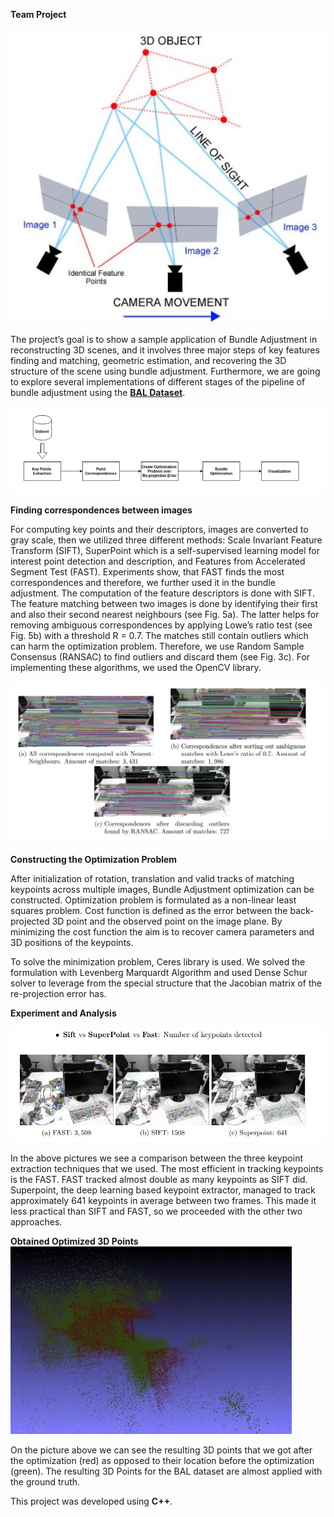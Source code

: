 __Team Project__

![alt text](BA_1.jpg)

The project’s goal is to show a sample application of Bundle Adjustment in reconstructing 3D
scenes, and it involves three major steps of key features finding and matching, geometric estimation, and recovering the 3D structure of the scene using bundle adjustment. Furthermore, we are going to explore several implementations of different stages of the pipeline of bundle
adjustment using the [**BAL Dataset**](https://grail.cs.washington.edu/projects/bal/).

![alt text](Pipeline.jpg)

**Finding correspondences between images**

For computing key points and their descriptors, images are converted to gray scale, then we
utilized three different methods: Scale Invariant Feature Transform (SIFT), SuperPoint which is a self-supervised learning model for interest point detection and description, and
Features from Accelerated Segment Test (FAST). Experiments show, that FAST finds
the most correspondences and therefore, we further used it in the bundle adjustment. The
computation of the feature descriptors is done with SIFT. The feature matching between two
images is done by identifying their first and also their second nearest neighbours (see Fig. 5a).
The latter helps for removing ambiguous correspondences by applying Lowe’s ratio test (see Fig.
5b) with a threshold R = 0.7. The matches still contain outliers which can harm the optimization
problem. Therefore, we use Random Sample Consensus (RANSAC) to find outliers and discard
them (see Fig. 3c). For implementing these algorithms, we used the OpenCV library.

![alt text](Correspondence.jpg)


**Constructing the Optimization Problem**

After initialization of rotation, translation and valid tracks of matching keypoints across multiple images, Bundle Adjustment optimization can be constructed. Optimization problem is
formulated as a non-linear least squares problem. Cost function is defined as the error between
the back-projected 3D point and the observed point on the image plane. By minimizing the cost
function the aim is to recover camera parameters and 3D positions of the keypoints.

To solve the minimization problem, Ceres library is used. We solved the formulation with
Levenberg Marquardt Algorithm and used Dense Schur solver to leverage from the special structure that the Jacobian matrix of the re-projection error has.

**Experiment and Analysis**

![alt text](SuperPoint-FAST.jpg)

In the above pictures we see a comparison between the three keypoint extraction techniques
that we used. The most efficient in tracking keypoints is the FAST. FAST tracked almost
double as many keypoints as SIFT did. Superpoint, the deep learning based keypoint extractor,
managed to track approximately 641 keypoints in average between two frames. This made it
less practical than SIFT and FAST, so we proceeded with the other two approaches.


**Obtained Optimized 3D Points**
![alt text](Result.jpg)


On the picture above we can see the resulting 3D points that we got after the optimization
(red) as opposed to their location before the optimization (green). The resulting 3D Points for
the BAL dataset are almost applied with the ground truth.

This project was developed using **C++**.
